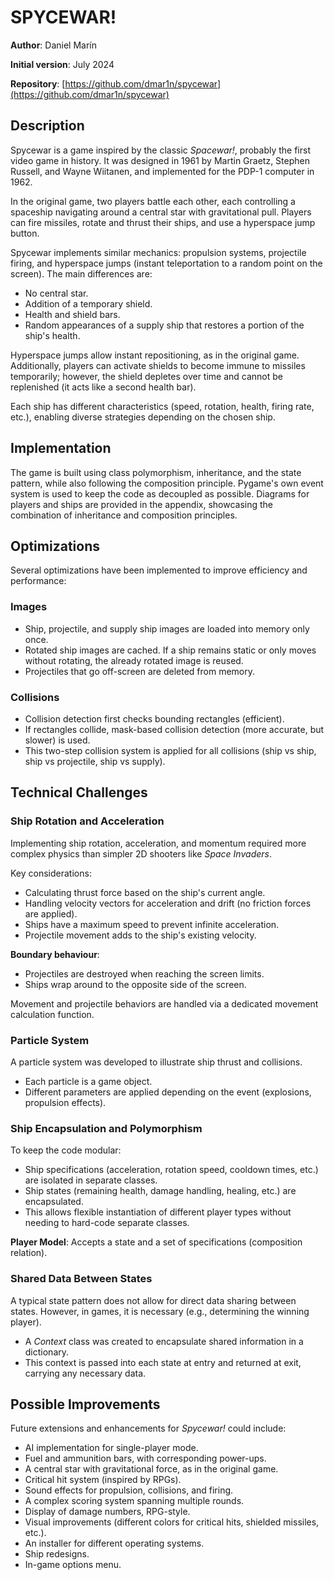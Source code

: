 # SPYCEWAR!

**Author**: Daniel Marín

**Initial version**: July 2024  

**Repository**: [https://github.com/dmar1n/spycewar](https://github.com/dmar1n/spycewar)

## Description

Spycewar is a game inspired by the classic *Spacewar!*, probably the first video game in history. It was designed in 1961 by Martin Graetz, Stephen Russell, and Wayne Wiitanen, and implemented for the PDP-1 computer in 1962.

In the original game, two players battle each other, each controlling a spaceship navigating around a central star with gravitational pull. Players can fire missiles, rotate and thrust their ships, and use a hyperspace jump button.

Spycewar implements similar mechanics: propulsion systems, projectile firing, and hyperspace jumps (instant teleportation to a random point on the screen). The main differences are:

- No central star.
- Addition of a temporary shield.
- Health and shield bars.
- Random appearances of a supply ship that restores a portion of the ship's health.

Hyperspace jumps allow instant repositioning, as in the original game. Additionally, players can activate shields to become immune to missiles temporarily; however, the shield depletes over time and cannot be replenished (it acts like a second health bar).

Each ship has different characteristics (speed, rotation, health, firing rate, etc.), enabling diverse strategies depending on the chosen ship.

## Implementation

The game is built using class polymorphism, inheritance, and the state pattern, while also following the composition principle. Pygame's own event system is used to keep the code as decoupled as possible. Diagrams for players and ships are provided in the appendix, showcasing the combination of inheritance and composition principles.

## Optimizations

Several optimizations have been implemented to improve efficiency and performance:

### Images

- Ship, projectile, and supply ship images are loaded into memory only once.
- Rotated ship images are cached. If a ship remains static or only moves without rotating, the already rotated image is reused.
- Projectiles that go off-screen are deleted from memory.

### Collisions

- Collision detection first checks bounding rectangles (efficient).
- If rectangles collide, mask-based collision detection (more accurate, but slower) is used.
- This two-step collision system is applied for all collisions (ship vs ship, ship vs projectile, ship vs supply).

## Technical Challenges

### Ship Rotation and Acceleration

Implementing ship rotation, acceleration, and momentum required more complex physics than simpler 2D shooters like *Space Invaders*.  

Key considerations:

- Calculating thrust force based on the ship's current angle.
- Handling velocity vectors for acceleration and drift (no friction forces are applied).
- Ships have a maximum speed to prevent infinite acceleration.
- Projectile movement adds to the ship's existing velocity.

**Boundary behaviour**:

- Projectiles are destroyed when reaching the screen limits.
- Ships wrap around to the opposite side of the screen.

Movement and projectile behaviors are handled via a dedicated movement calculation function.

### Particle System

A particle system was developed to illustrate ship thrust and collisions.

- Each particle is a game object.
- Different parameters are applied depending on the event (explosions, propulsion effects).

### Ship Encapsulation and Polymorphism

To keep the code modular:

- Ship specifications (acceleration, rotation speed, cooldown times, etc.) are isolated in separate classes.
- Ship states (remaining health, damage handling, healing, etc.) are encapsulated.
- This allows flexible instantiation of different player types without needing to hard-code separate classes.

**Player Model**: Accepts a state and a set of specifications (composition relation).

### Shared Data Between States

A typical state pattern does not allow for direct data sharing between states. However, in games, it is necessary (e.g., determining the winning player).

- A *Context* class was created to encapsulate shared information in a dictionary.
- This context is passed into each state at entry and returned at exit, carrying any necessary data.

## Possible Improvements

Future extensions and enhancements for *Spycewar!* could include:

- AI implementation for single-player mode.
- Fuel and ammunition bars, with corresponding power-ups.
- A central star with gravitational force, as in the original game.
- Critical hit system (inspired by RPGs).
- Sound effects for propulsion, collisions, and firing.
- A complex scoring system spanning multiple rounds.
- Display of damage numbers, RPG-style.
- Visual improvements (different colors for critical hits, shielded missiles, etc.).
- An installer for different operating systems.
- Ship redesigns.
- In-game options menu.
